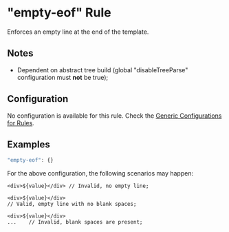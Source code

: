# "empty-eof" Rule

Enforces an empty line at the end of the template.

## Notes

- Dependent on abstract tree build (global "disableTreeParse" configuration must **not** be true);

## Configuration

No configuration is available for this rule. Check the [Generic Configurations for Rules][generic-config].

## Examples

```js
"empty-eof": {}
```

For the above configuration, the following scenarios may happen:

```
<div>${value}</div> // Invalid, no empty line;
```

```
<div>${value}</div> 
// Valid, empty line with no blank spaces;
```

```
<div>${value}</div> 
...    // Invalid, blank spaces are present;
```

[generic-config]: <../generic-rule-config.md>
